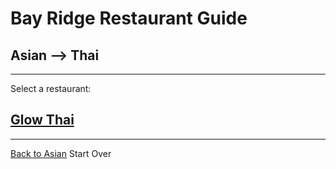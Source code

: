 # Bay Ridge Restaurant Guide
## Asian --> Thai
---
Select a restaurant:
## [Glow Thai](http://www.glowthairestaurant.com/)
---
[Back to Asian](..)
Start Over
